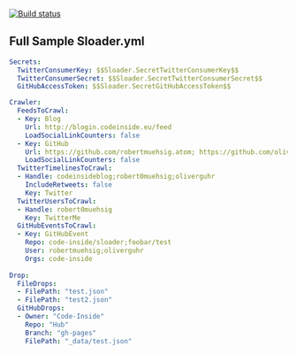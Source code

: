 [![Build status](https://ci.appveyor.com/api/projects/status/fn1yw7rei6gkj478?svg=true)](https://ci.appveyor.com/project/robertmuehsig/sloader)


## Full Sample Sloader.yml

```yml
Secrets:
  TwitterConsumerKey: $$Sloader.SecretTwitterConsumerKey$$
  TwitterConsumerSecret: $$Sloader.SecretTwitterConsumerSecret$$
  GitHubAccessToken: $$Sloader.SecretGitHubAccessToken$$

Crawler:
  FeedsToCrawl:
  - Key: Blog
    Url: http://blogin.codeinside.eu/feed
    LoadSocialLinkCounters: false
  - Key: GitHub
    Url: https://github.com/robertmuehsig.atom; https://github.com/oliverguhr.atom
    LoadSocialLinkCounters: false
  TwitterTimelinesToCrawl:
  - Handle: codeinsideblog;robert0muehsig;oliverguhr
    IncludeRetweets: false
    Key: Twitter
  TwitterUsersToCrawl:
  - Handle: robert0muehsig
    Key: TwitterMe
  GitHubEventsToCrawl:
  - Key: GitHubEvent
    Repo: code-inside/sloader;foobar/test
	User: robertmuehsig;oliverguhr
	Orgs: code-inside
    
Drop:
  FileDrops:
  - FilePath: "test.json"
  - FilePath: "test2.json"
  GitHubDrops:
  - Owner: "Code-Inside"
    Repo: "Hub"
    Branch: "gh-pages"
    FilePath: "_data/test.json"
```
